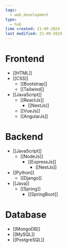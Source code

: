 ```yaml
---
tags:
  - web_development
type:
  - hub
time created: 21-09-2024
last modified: 21-09-2024
---
```

# Frontend
- [[HTML]]
- [[CSS]]
	- [[Bootstrap]]
	- [[Tailwind]]
- [[JavaScript]]
	- [[ReactJs]]
		- [[NextJs]]
	- [[VueJs]]
	- [[AngularJs]]
# Backend
- [[JavaScript]]
	- [[NodeJs]]
		- [[ExpressJs]]
			- [[NestJs]]
- [[Python]]
	- [[Django]]
- [[Java]]
	- [[Spring]]
		- [[SpringBoot]]
# Database
- [[MongoDB]]
- [[MySQL]]
- [[PostgreSQL]]